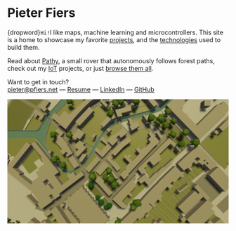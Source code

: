 # Pieter Fiers

{dropword}`Hi!`I like maps, machine learning and
microcontrollers. This site is a home to showcase my favorite
[projects](/projects), and the [technologies](/technologies) used to build them.

Read about [Pathy](/projects/pathy), a small rover that autonomously follows
forest paths, check out my [IoT](/projects/iot) projects, or just [browse them all](/projects).

Want to get in touch?  
[pieter@pfiers.net](mailto:pieter@pfiers.net) — 
[Resume](/resume.html) — 
[LinkedIn](https://www.linkedin.com/in/pfiers) — 
[GitHub](https://github.com/ubipo)

![Computer rendered top-down view of buildings and river](groot-begijnhof-blender.png)
